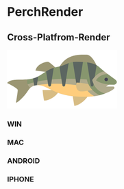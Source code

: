 # PerchRender 
## Cross-Platfrom-Render
![logo](https://github.com/shaishailiu/PerchRender/blob/master/res/logo/perch256.png)
### WIN
### MAC
### ANDROID
### IPHONE
